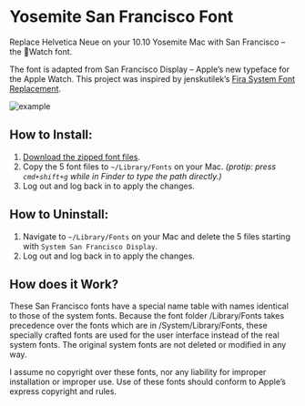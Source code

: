 # Yosemite San Francisco Font

Replace Helvetica Neue on your 10.10 Yosemite Mac with San Francisco – the Watch font.

The font is adapted from San Francisco Display – Apple’s new typeface for the Apple Watch. This project was inspired by jenskutilek’s [Fira System Font Replacement](https://github.com/jenskutilek/FiraSystemFontReplacement).

![example](http://wellsosaur.us/Ybic/Example.png)

## How to Install:
1. [Download the zipped font files](https://github.com/supermarin/YosemiteSanFranciscoFont/blob/master/SystemSanFrancisco.zip?raw=true).
2. Copy the 5 font files to `~/Library/Fonts` on your Mac. *(protip: press `cmd+shift+g` while in Finder to type the path directly.)*
3. Log out and log back in to apply the changes.

## How to Uninstall:
1. Navigate to `~/Library/Fonts` on your Mac and delete the 5 files starting with `System San Francisco Display`.
2. Log out and log back in to apply the changes.

## How does it Work?
These San Francisco fonts have a special name table with names identical to those of the system fonts. Because the font folder /Library/Fonts takes precedence over the fonts which are in /System/Library/Fonts, these specially crafted fonts are used for the user interface instead of the real system fonts. The original system fonts are not deleted or modified in any way.

I assume no copyright over these fonts, nor any liability for improper installation or improper use. Use of these fonts should conform to Apple’s express copyright and rules.
